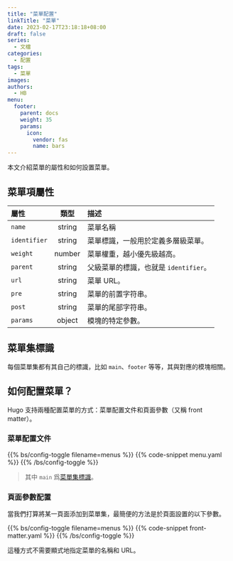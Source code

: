 ```yaml
---
title: "菜單配置"
linkTitle: "菜單"
date: 2023-02-17T23:18:18+08:00
draft: false
series:
  - 文檔
categories:
  - 配置
tags:
  - 菜單
images:
authors:
  - HB
menu:
  footer:
    parent: docs
    weight: 35
    params:
      icon:
        vendor: fas
        name: bars
---
```


本文介紹菜單的屬性和如何設置菜單。

<!--more-->

## 菜單項屬性

| 屬性         |  類型  | 描述                                  |
| :----------- | :----: | :------------------------------------ |
| `name`       | string | 菜單名稱                              |
| `identifier` | string | 菜單標識，一般用於定義多層級菜單。    |
| `weight`     | number | 菜單權重，越小優先級越高。            |
| `parent`     | string | 父級菜單的標識，也就是 `identifier`。 |
| `url`        | string | 菜單 URL。                            |
| `pre`        | string | 菜單的前置字符串。                    |
| `post`       | string | 菜單的尾部字符串。                    |
| `params`     | object | 模塊的特定參數。                      |

## 菜單集標識

每個菜單集都有其自己的標識，比如 `main`、`footer` 等等，其與對應的模塊相關。

## 如何配置菜單？

Hugo 支持兩種配置菜單的方式：菜單配置文件和頁面參數（又稱 front matter）。

### 菜單配置文件

{{% bs/config-toggle filename=menus %}}
{{% code-snippet menu.yaml %}}
{{% /bs/config-toggle %}}

> 其中 `main` 爲[菜單集標識](#菜單集標識)。

### 頁面參數配置

當我們打算將某一頁面添加到菜單集，最簡便的方法是於頁面設置的以下參數。

{{% bs/config-toggle filename=menus %}}
{{% code-snippet front-matter.yaml %}}
{{% /bs/config-toggle %}}

這種方式不需要顯式地指定菜單的名稱和 URL。
